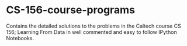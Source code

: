 # CS-156-course-programs
Contains the detailed solutions to the problems in the Caltech course CS 156; Learning From Data in well commented and 
easy to follow IPython Notebooks.
